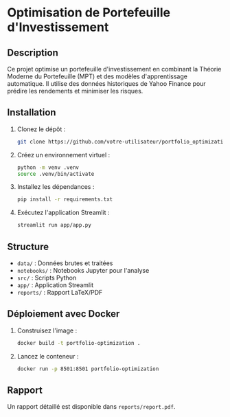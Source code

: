 # Optimisation de Portefeuille d'Investissement

## Description
Ce projet optimise un portefeuille d'investissement en combinant la Théorie Moderne du Portefeuille (MPT) et des modèles d'apprentissage automatique. Il utilise des données historiques de Yahoo Finance pour prédire les rendements et minimiser les risques.

## Installation
1. Clonez le dépôt :
   ```bash
   git clone https://github.com/votre-utilisateur/portfolio_optimization.git
   ```
2. Créez un environnement virtuel :
   ```bash
   python -m venv .venv
   source .venv/bin/activate
   ```
3. Installez les dépendances :
   ```bash
   pip install -r requirements.txt
   ```
4. Exécutez l'application Streamlit :
   ```bash
   streamlit run app/app.py
   ```

## Structure
- `data/` : Données brutes et traitées
- `notebooks/` : Notebooks Jupyter pour l'analyse
- `src/` : Scripts Python
- `app/` : Application Streamlit
- `reports/` : Rapport LaTeX/PDF

## Déploiement avec Docker
1. Construisez l'image :
   ```bash
   docker build -t portfolio-optimization .
   ```
2. Lancez le conteneur :
   ```bash
   docker run -p 8501:8501 portfolio-optimization
   ```

## Rapport
Un rapport détaillé est disponible dans `reports/report.pdf`.